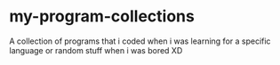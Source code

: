 # my-program-collections
A collection of programs that i coded when i was learning for a specific language or random stuff when i was bored XD

